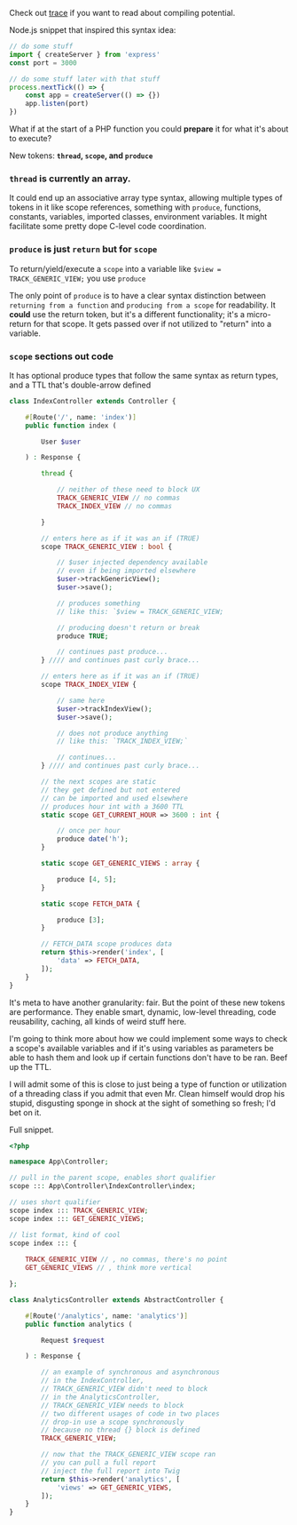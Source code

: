 Check out [trace](https://github.com/dharkflower/syntax/blob/main/php_7_trace.md) if you want to read about compiling potential.

Node.js snippet that inspired this syntax idea:

```javascript
// do some stuff
import { createServer } from 'express'
const port = 3000

// do some stuff later with that stuff
process.nextTick(() => {
    const app = createServer(() => {})
    app.listen(port)
})
```

What if at the start of a PHP function you could **prepare** it for what it's about to execute?

New tokens: **`thread`, `scope`, and `produce`**

### `thread` is currently an array.

It could end up an associative array type syntax, allowing multiple types of tokens in it like scope references, something with `produce`, functions, constants, variables, imported classes, environment variables. It might facilitate some pretty dope C-level code coordination.

### `produce` is just `return` but for `scope`

To return/yield/execute a `scope` into a variable like `$view = TRACK_GENERIC_VIEW;` you use `produce`

The only point of `produce` is to have a clear syntax distinction between `returning from a function` and `producing from a scope` for readability. It **could** use the return token, but it's a different functionality; it's a micro-return for that scope. It gets passed over if not utilized to "return" into a variable.

### `scope` sections out code

It has optional produce types that follow the same syntax as return types, and a TTL that's double-arrow defined

```php
class IndexController extends Controller {

    #[Route('/', name: 'index')]
    public function index (

        User $user

    ) : Response {

        thread {

            // neither of these need to block UX
            TRACK_GENERIC_VIEW // no commas
            TRACK_INDEX_VIEW // no commas

        }

        // enters here as if it was an if (TRUE)
        scope TRACK_GENERIC_VIEW : bool {

            // $user injected dependency available
            // even if being imported elsewhere
            $user->trackGenericView();
            $user->save();

            // produces something
            // like this: `$view = TRACK_GENERIC_VIEW;

            // producing doesn't return or break
            produce TRUE;

            // continues past produce...
        } //// and continues past curly brace...

        // enters here as if it was an if (TRUE)
        scope TRACK_INDEX_VIEW {

            // same here
            $user->trackIndexView();
            $user->save();

            // does not produce anything
            // like this: `TRACK_INDEX_VIEW;`

            // continues...
        } //// and continues past curly brace...

        // the next scopes are static
        // they get defined but not entered
        // can be imported and used elsewhere
        // produces hour int with a 3600 TTL
        static scope GET_CURRENT_HOUR => 3600 : int {

            // once per hour
            produce date('h');
        }

        static scope GET_GENERIC_VIEWS : array {

            produce [4, 5];
        }

        static scope FETCH_DATA {

            produce [3];
        }

        // FETCH_DATA scope produces data
        return $this->render('index', [
            'data' => FETCH_DATA,
        ]);
    }
}
```

It's meta to have another granularity: fair. But the point of these new tokens are performance. They enable smart, dynamic, low-level threading, code reusability, caching, all kinds of weird stuff here.

I'm going to think more about how we could implement some ways to check a scope's available variables and if it's using variables as parameters be able to hash them and look up if certain functions don't have to be ran. Beef up the TTL.

I will admit some of this is close to just being a type of function or utilization of a threading class if you admit that even Mr. Clean himself would drop his stupid, disgusting sponge in shock at the sight of something so fresh; I'd bet on it.

Full snippet.

```php
<?php

namespace App\Controller;

// pull in the parent scope, enables short qualifier
scope ::: App\Controller\IndexController\index;

// uses short qualifier
scope index ::: TRACK_GENERIC_VIEW;
scope index ::: GET_GENERIC_VIEWS;

// list format, kind of cool
scope index ::: {
    
    TRACK_GENERIC_VIEW // , no commas, there's no point
    GET_GENERIC_VIEWS // , think more vertical

};

class AnalyticsController extends AbstractController {

    #[Route('/analytics', name: 'analytics')]
    public function analytics (

        Request $request

    ) : Response {

        // an example of synchronous and asynchronous
        // in the IndexController,
        // TRACK_GENERIC_VIEW didn't need to block
        // in the AnalyticsController,
        // TRACK_GENERIC_VIEW needs to block
        // two different usages of code in two places
        // drop-in use a scope synchronously
        // because no thread {} block is defined
        TRACK_GENERIC_VIEW;

        // now that the TRACK_GENERIC_VIEW scope ran
        // you can pull a full report
        // inject the full report into Twig
        return $this->render('analytics', [
            'views' => GET_GENERIC_VIEWS,
        ]);
    }
}
```
